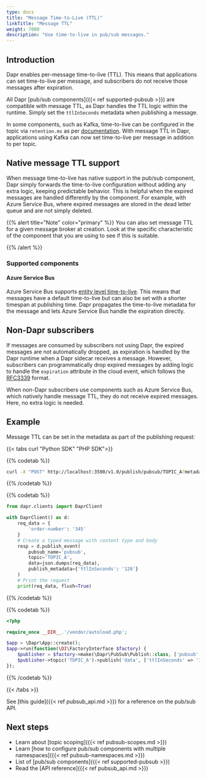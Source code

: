 ```yaml
---
type: docs
title: "Message Time-to-Live (TTL)"
linkTitle: "Message TTL"
weight: 7000
description: "Use time-to-live in pub/sub messages."
---
```


## Introduction

Dapr enables per-message time-to-live (TTL). This means that applications can set time-to-live per message, and subscribers do not receive those messages after expiration.

All Dapr [pub/sub components]({{< ref supported-pubsub >}}) are compatible with message TTL, as Dapr handles the TTL logic within the runtime. Simply set the `ttlInSeconds` metadata when publishing a message.

In some components, such as Kafka, time-to-live can be configured in the topic via `retention.ms` as per [documentation](https://kafka.apache.org/documentation/#topicconfigs_retention.ms). With message TTL in Dapr, applications using Kafka can now set time-to-live per message in addition to per topic.

## Native message TTL support

When message time-to-live has native support in the pub/sub component, Dapr simply forwards the time-to-live configuration without adding any extra logic, keeping predictable behavior. This is helpful when the expired messages are handled differently by the component. For example, with Azure Service Bus, where expired messages are stored in the dead letter queue and are not simply deleted.

{{% alert title="Note" color="primary" %}}
 You can also set message TTL for a given message broker at creation. Look at the specific characteristic of the component that you are using to see if this is suitable.

{{% /alert %}}

### Supported components

#### Azure Service Bus

Azure Service Bus supports [entity level time-to-live](https://docs.microsoft.com/azure/service-bus-messaging/message-expiration). This means that messages have a default time-to-live but can also be set with a shorter timespan at publishing time. Dapr propagates the time-to-live metadata for the message and lets Azure Service Bus handle the expiration directly.

## Non-Dapr subscribers

If messages are consumed by subscribers not using Dapr, the expired messages are not automatically dropped, as expiration is handled by the Dapr runtime when a Dapr sidecar receives a message. However, subscribers can programmatically drop expired messages by adding logic to handle the `expiration` attribute in the cloud event, which follows the [RFC3339](https://tools.ietf.org/html/rfc3339) format.

When non-Dapr subscribers use components such as Azure Service Bus, which natively handle message TTL, they do not receive expired messages. Here, no extra logic is needed.

## Example

Message TTL can be set in the metadata as part of the publishing request:

{{< tabs curl "Python SDK" "PHP SDK">}}

{{% codetab %}}
```bash
curl -X "POST" http://localhost:3500/v1.0/publish/pubsub/TOPIC_A?metadata.ttlInSeconds=120 -H "Content-Type: application/json" -d '{"order-number": "345"}'
```
{{% /codetab %}}

{{% codetab %}}
```python
from dapr.clients import DaprClient

with DaprClient() as d:
    req_data = {
        'order-number': '345'
    }
    # Create a typed message with content type and body
    resp = d.publish_event(
        pubsub_name='pubsub',
        topic='TOPIC_A',
        data=json.dumps(req_data),
        publish_metadata={'ttlInSeconds': '120'}
    )
    # Print the request
    print(req_data, flush=True)
```
{{% /codetab %}}

{{% codetab %}}

```php
<?php

require_once __DIR__.'/vendor/autoload.php';

$app = \Dapr\App::create();
$app->run(function(\DI\FactoryInterface $factory) {
    $publisher = $factory->make(\Dapr\PubSub\Publish::class, ['pubsub' => 'pubsub']);
    $publisher->topic('TOPIC_A')->publish('data', ['ttlInSeconds' => '120']);
});
```

{{% /codetab %}}

{{< /tabs >}}

See [this guide]({{< ref pubsub_api.md >}}) for a reference on the pub/sub API.

## Next steps

- Learn about [topic scoping]({{< ref pubsub-scopes.md >}})
- Learn [how to configure pub/sub components with multiple namespaces]({{< ref pubsub-namespaces.md >}})
- List of [pub/sub components]({{< ref supported-pubsub >}})
- Read the [API reference]({{< ref pubsub_api.md >}})
